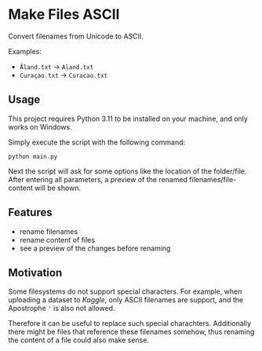 # Make Files ASCII

Convert filenames from Unicode to ASCII.

Examples: 
- `Åland.txt` → `Aland.txt`
- `Curaçao.txt` → `Curacao.txt`

## Usage

This project requires Python 3.11 to be installed on your machine, and only works on Windows.

Simply execute the script with the following command:

```console
python main.py
```

Next the script will ask for some options like the location of the folder/file. 
After entering all parameters, a preview of the renamed filenames/file-content will be shown.

## Features

- rename filenames
- rename content of files
- see a preview of the changes before renaming

## Motivation 

Some filesystems do not support special characters. 
For example, when uploading a dataset to *Kaggle*, only ASCII filenames are support, and the Apostrophe `'` is also not allowed. 

Therefore it can be useful to replace such special charachters. 
Additionally there might be files that reference these filenames somehow, thus renaming the content of a file could also make sense.
